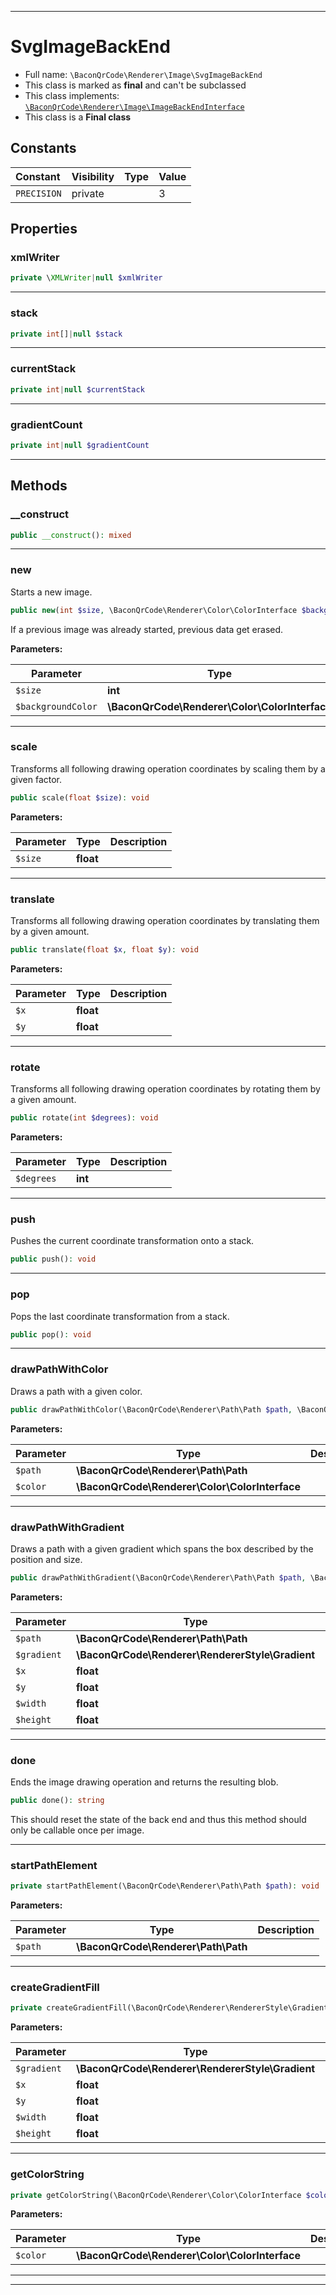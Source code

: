 ***

# SvgImageBackEnd





* Full name: `\BaconQrCode\Renderer\Image\SvgImageBackEnd`
* This class is marked as **final** and can't be subclassed
* This class implements:
[`\BaconQrCode\Renderer\Image\ImageBackEndInterface`](./ImageBackEndInterface.md)
* This class is a **Final class**


## Constants

| Constant | Visibility | Type | Value |
|:---------|:-----------|:-----|:------|
|`PRECISION`|private| |3|

## Properties


### xmlWriter



```php
private \XMLWriter|null $xmlWriter
```






***

### stack



```php
private int[]|null $stack
```






***

### currentStack



```php
private int|null $currentStack
```






***

### gradientCount



```php
private int|null $gradientCount
```






***

## Methods


### __construct



```php
public __construct(): mixed
```











***

### new

Starts a new image.

```php
public new(int $size, \BaconQrCode\Renderer\Color\ColorInterface $backgroundColor): void
```

If a previous image was already started, previous data get erased.






**Parameters:**

| Parameter | Type | Description |
|-----------|------|-------------|
| `$size` | **int** |  |
| `$backgroundColor` | **\BaconQrCode\Renderer\Color\ColorInterface** |  |




***

### scale

Transforms all following drawing operation coordinates by scaling them by a given factor.

```php
public scale(float $size): void
```








**Parameters:**

| Parameter | Type | Description |
|-----------|------|-------------|
| `$size` | **float** |  |




***

### translate

Transforms all following drawing operation coordinates by translating them by a given amount.

```php
public translate(float $x, float $y): void
```








**Parameters:**

| Parameter | Type | Description |
|-----------|------|-------------|
| `$x` | **float** |  |
| `$y` | **float** |  |




***

### rotate

Transforms all following drawing operation coordinates by rotating them by a given amount.

```php
public rotate(int $degrees): void
```








**Parameters:**

| Parameter | Type | Description |
|-----------|------|-------------|
| `$degrees` | **int** |  |




***

### push

Pushes the current coordinate transformation onto a stack.

```php
public push(): void
```











***

### pop

Pops the last coordinate transformation from a stack.

```php
public pop(): void
```











***

### drawPathWithColor

Draws a path with a given color.

```php
public drawPathWithColor(\BaconQrCode\Renderer\Path\Path $path, \BaconQrCode\Renderer\Color\ColorInterface $color): void
```








**Parameters:**

| Parameter | Type | Description |
|-----------|------|-------------|
| `$path` | **\BaconQrCode\Renderer\Path\Path** |  |
| `$color` | **\BaconQrCode\Renderer\Color\ColorInterface** |  |




***

### drawPathWithGradient

Draws a path with a given gradient which spans the box described by the position and size.

```php
public drawPathWithGradient(\BaconQrCode\Renderer\Path\Path $path, \BaconQrCode\Renderer\RendererStyle\Gradient $gradient, float $x, float $y, float $width, float $height): void
```








**Parameters:**

| Parameter | Type | Description |
|-----------|------|-------------|
| `$path` | **\BaconQrCode\Renderer\Path\Path** |  |
| `$gradient` | **\BaconQrCode\Renderer\RendererStyle\Gradient** |  |
| `$x` | **float** |  |
| `$y` | **float** |  |
| `$width` | **float** |  |
| `$height` | **float** |  |




***

### done

Ends the image drawing operation and returns the resulting blob.

```php
public done(): string
```

This should reset the state of the back end and thus this method should only be callable once per image.









***

### startPathElement



```php
private startPathElement(\BaconQrCode\Renderer\Path\Path $path): void
```








**Parameters:**

| Parameter | Type | Description |
|-----------|------|-------------|
| `$path` | **\BaconQrCode\Renderer\Path\Path** |  |




***

### createGradientFill



```php
private createGradientFill(\BaconQrCode\Renderer\RendererStyle\Gradient $gradient, float $x, float $y, float $width, float $height): string
```








**Parameters:**

| Parameter | Type | Description |
|-----------|------|-------------|
| `$gradient` | **\BaconQrCode\Renderer\RendererStyle\Gradient** |  |
| `$x` | **float** |  |
| `$y` | **float** |  |
| `$width` | **float** |  |
| `$height` | **float** |  |




***

### getColorString



```php
private getColorString(\BaconQrCode\Renderer\Color\ColorInterface $color): string
```








**Parameters:**

| Parameter | Type | Description |
|-----------|------|-------------|
| `$color` | **\BaconQrCode\Renderer\Color\ColorInterface** |  |




***


***


